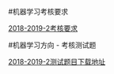 #机器学习考核要求

[2018-2019-2考核要求](https://github.com/OracleClubAI/Text/blob/master/doc/2018-2019-2%E6%9C%BA%E5%99%A8%E5%AD%A6%E4%B9%A0%E8%80%83%E6%A0%B8.md)


#机器学习方向 - 考核测试题

[2018-2019-2测试题目下载地址](https://github.com/OracleClubAI/Text/blob/master/post/%E6%9C%BA%E5%99%A8%E5%AD%A6%E4%B9%A02018-2019-2%E6%9C%9F%E4%B8%AD%E8%80%83%E6%A0%B8%E6%B5%8B%E8%AF%95.md)

